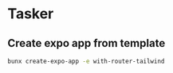 # Tasker

## Create expo app from template

```bash
bunx create-expo-app -e with-router-tailwind
```